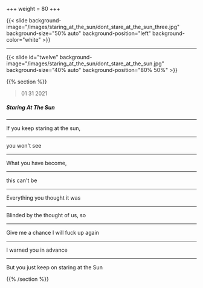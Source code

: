 +++
weight = 80
+++

{{< slide background-image="/images/staring_at_the_sun/dont_stare_at_the_sun_three.jpg" background-size="50% auto" background-position="left" background-color="white" >}}

---

{{< slide id="twelve" background-image="/images/staring_at_the_sun/dont_stare_at_the_sun.jpg" background-size="40% auto" background-position="80% 50%" >}}

{{% section %}}

> 01 31 2021

##### Staring At The Sun

---

If you keep staring at the sun, 

---

you won't see

---

What you have become, 

---

this can't be

---

Everything you thought it was

---

Blinded by the thought of us, so

---

Give me a chance I will fuck up again

---

I warned you in advance

---

But you just keep on staring at the Sun

{{% /section %}}